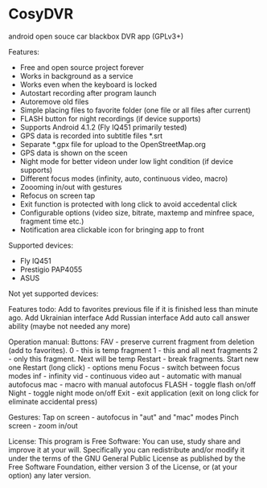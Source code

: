 CosyDVR
=======

android open souce car blackbox DVR app (GPLv3+)

Features:
- Free and open source project forever
- Works in background as a service
- Works even when the keyboard is locked
- Autostart recording after program launch
- Autoremove old files
- Simple placing files to favorite folder (one file or all files after current)
- FLASH button for night recordings (if device supports)
- Supports Android 4.1.2 (Fly IQ451 primarily tested)
- GPS data is recorded into subtitle files *.srt
- Separate *.gpx file for upload to the OpenStreetMap.org
- GPS data is shown on the sceen
- Night mode for better videon under low light condition (if device supports)
- Different focus modes (infinity, auto, continuous video, macro)
- Zoooming in/out  with gestures
- Refocus on screen tap
- Exit function is protected with long click to avoid accedental click
- Configurable options (video size, bitrate, maxtemp and minfree space, fragment time etc.)
- Notification area clickable icon for bringing app to front


Supported devices:
- Fly IQ451
- Prestigio PAP4055
- ASUS

Not yet supported devices:

Features todo:
Add to favorites previous file if it is finished less than minute ago.
Add Ukrainian interface
Add Russian interface
Add auto call answer ability (maybe not needed any more)

Operation manual:
Buttons:
FAV - preserve current fragment from deletion (add to favorites).
        0 - this is temp fragment
        1 - this and all next fragments
        2 - only this fragment. Next will be temp
Restart - break fragments. Start new one
Restart (long click) - options menu
Focus - switch between focus modes
        inf - infinity
        vid - continuous video
        aut - automatic with manual autofocus
        mac - macro with manual autofocus
FLASH - toggle flash on/off
Night - toggle night mode on/off
Exit - exit application (exit on long click for eliminate accidental press)

Gestures:
Tap on screen - autofocus in "aut" and "mac" modes
Pinch screen - zoom in/out

License:
        This program is Free Software: You can use, study share and improve it at your will. 
        Specifically you can redistribute and/or modify it under the terms of the 
        GNU General Public License as published by the Free Software Foundation, 
        either version 3 of the License, or (at your option) any later version.
